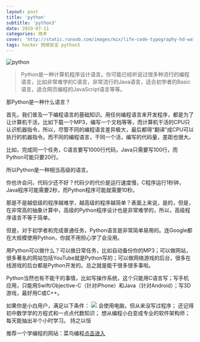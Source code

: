```yaml
---
layout: post
title: 'python'
subtitle: 'python3'
date: 2019-07-11
categories: 技术
cover: 'http://static.runoob.com/images/mix/life-code-typography-hd-wallpaper-1920x1080-7168.jpg'
tags: hacker 网络安全 python3
---
```

![python](https://timgsa.baidu.com/timg?image&quality=80&size=b9999_10000&sec=1562858536903&di=81acb5f2caf923d607a7b3c394f7f3f9&imgtype=0&src=http%3A%2F%2Fdesigndrizzle.com%2Fwp-content%2Fuploads%2Fpython2.jpg)
>Python是一种计算机程序设计语言。你可能已经听说过很多种流行的编程语言，比如非常难学的C语言，非常流行的Java语言，适合初学者的Basic语言，适合网页编程的JavaScript语言等等。

那Python是一种什么语言？

首先，我们普及一下编程语言的基础知识。用任何编程语言来开发程序，都是为了让计算机干活，比如下载一个MP3，编写一个文档等等，而计算机干活的CPU只认识机器指令，所以，尽管不同的编程语言差异极大，最后都得“翻译”成CPU可以执行的机器指令。而不同的编程语言，干同一个活，编写的代码量，差距也很大。

比如，完成同一个任务，C语言要写1000行代码，Java只需要写100行，而Python可能只要20行。

所以Python是一种相当高级的语言。

你也许会问，代码少还不好？代码少的代价是运行速度慢，C程序运行1秒钟，Java程序可能需要2秒，而Python程序可能就需要10秒。

那是不是越低级的程序越难学，越高级的程序越简单？表面上来说，是的，但是，在非常高的抽象计算中，高级的Python程序设计也是非常难学的，所以，高级程序语言不等于简单。

但是，对于初学者和完成普通任务，Python语言是非常简单易用的。连Google都在大规模使用Python，你就不用担心学了会没用。

用Python可以做什么？可以做日常任务，比如自动备份你的MP3；可以做网站，很多著名的网站包括YouTube就是Python写的；可以做网络游戏的后台，很多在线游戏的后台都是Python开发的。总之就是能干很多很多事啦。

Python当然也有不能干的事情，比如写操作系统，这个只能用C语言写；写手机应用，只能用Swift/Objective-C（针对iPhone）和Java（针对Android）；写3D游戏，最好用C或C++。

如果你是小白用户，满足以下条件：
![](https://ss3.bdstatic.com/70cFv8Sh_Q1YnxGkpoWK1HF6hhy/it/u=1241145725,2924488936&fm=26&gp=0.jpg)
会使用电脑，但从来没写过程序；
还记得初中数学学的方程式和一点点代数知识；
想从编程小白变成专业的软件架构师；
每天能抽出半个小时学习。
持之以恒

推荐一个学编程的网站：菜鸟编程[点击进入](https://www.runoob.com/)

